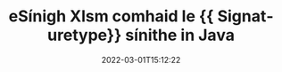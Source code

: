 ---
############################# Static ############################
layout: "auto-gen-signature"
date: 2022-03-01T15:12:22
draft: false
operation: Sign
signaturetype: Digital
fileformat: Xlsm
productName: Java
lang: ga
productCode: java
otherformats: pdf doc docx docm dot dotx odt ott xls xlsx xlsm xlsb ods ots xltx xltm pptx pptm
breadcrumb: Put Digital signature on Xlsm for Java

############################# Head ############################
head_title: "Sínithe leictreonacha digiteacha á gcur le comhad Xlsm le Java"
head_description: "Cuir Síniú Digiteach ar chomhad Xlsm le haghaidh Java ag baint úsáide as cúpla líne de chód. Úsáid an GroupDocs Document Signature API chun mórán formáidí comhaid a shíniú."

############################# Header ############################
title: "eSínigh Xlsm comhaid le {{ Signaturetype}} sínithe in Java"
description: "Conas Digital síniú a chur leis le cúpla líne de chód Java"
bg_image: "https://cms.admin.containerize.com/templates/aspose/App_Themes/V3/images/bg/header1.png"
bg_overlay: false
button:
    enable: true

############################# SubMenu ############################
submenu:
    enable: true

    left:
        img_alt: "GroupDocs.Signature for Java"
        image: "https://cms.admin.containerize.com/templates/groupdocs/images/product-logos/90x90-noborder/groupdocs-signature-java.png"
        product: "GroupDocs.Signature"
        platform: "Java"



############################# About ############################
about:
    enable: true
    title: "Maidir le GroupDocs.Signature for Java API sínithe digiteacha"
    content: |
        Is API coitianta é [GroupDocs.Signature for Java](https://products.groupdocs.com/signature/java/) chun doiciméid a bhfuil sínithe leictreonacha digiteacha orthu a shíniú, agus teastais dhigiteacha orthu. Le haghaidh sínithe digiteacha úsáideann API comhaid teastais PFX chun doiciméad a shíniú le heochracha príobháideacha agus poiblí cosanta ag pasfhocal. Féadfar na sínithe Digiteacha a úsáid chun doiciméid ghnó a dheimhniú le leathanach áirithe eSign PDF, chun doiciméid iomlána Microsoft Office a dheimhniú mar Words, Excel, comhaid Powerpoint, agus doiciméid Open Office. Is féidir le custaiméirí na sínithe a ionramháil go héasca ar nós eagarthóireacht a dhéanamh orthu, iad a bhaint nó a choigeartú. Soláthraíonn an API bealach chun sínithe a chuardach agus a fhíorú. Thairis sin, soláthraítear go leor cumais le haghaidh saincheapadh sínithe.
    

############################# Steps ############################
steps:
    enable: true
    title_left: "Céimeanna chun Xlsm a shíniú le Digital in Java"
    content_left: |
        Soláthraíonn [GroupDocs.Signature for Java](https://products.groupdocs.com/signature/java/) cumas chun doiciméid Xlsm a shíniú le sínithe Digital go tapa agus go héasca.
        
        * Cruthaigh sampla d'aicme Sínithe ag soláthar Xlsm comhad atá ceaptha a shíniú mar chonair nó mar shruth cuimhne
        * Cuir rang SignOptions ar bun agus socraigh na sonraí go léir a éilítear.
        * Iarr ar an modh Signature.Sign() aschuir {{ Fileformat}} comhad nó sruth cuimhne a rith

    title_right: " Riachtanais Chórais"
    content_right: |
        Tacaítear le GroupDocs.Signature for Java ar gach mór-ardán agus córas oibriúcháin. Sula ndéanann tú an cód thíos, déan cinnte go bhfuil na réamhriachtanais seo a leanas suiteáilte ar do chóras.

        * Córais oibriúcháin: Microsoft Windows, Linux, MacOS
        * Timpeallachtaí forbartha: NetBeans, Intellij IDEA, Eclipse, etc.
        * Java runtime: J2SE 6.0 and above
        * Faigh an GroupDocs.Signature for Java is déanaí ó [Maven](https://repository.groupdocs.com/webapp/#/artifacts/browse/tree/General/repo/com/groupdocs/groupdocs-signature)
         
    code: |
        ```java    
                
        // Set up input Xlsm file
        String filePath = "input.xlsm";
        // Set up output file
        String outputFilePath = "output.xlsm";
        // Provide digital certificate
        String certificateFilePath = "certificate.pfx";

        // Instantiate Signature for input file
        Signature signature = new Signature(filePath);

        //Provide sign options
        DigitalSignOptions options = new DigitalSignOptions(certificateFilePath);

        // set certificate password
        options.setPassword("1234567890");

        // set signature position
        options.setLeft(50);
        options.setTop(200);

        // sign Xlsm document
        SignResult result = signature.sign(outputFilePath, options);

        ```

############################# Demos ############################
demos:
    enable: true
    title: "Ag síniú Xlsm doiciméad le {{ Signaturetype}} Taispeántas Beo"
    content: |
       Sínigh Xlsm comhad le sínithe éagsúla faoi láthair trí chuairt a thabhairt ar an suíomh Gréasáin [GroupDocs.Signature App](https://products.groupdocs.app/signature/family). Saor in aisce taispeána ar líne ag fanacht leat.          

############################# More Formats ############################
more_formats:
    enable: true
    title: "Sínithe Digital eile a dtacaítear leo le haghaidh Java"
    content: |
        "Is féidir leat Xlsm a shíniú le cineálacha sínithe eile freisin. Féach ar an liosta thíos le do thoil."
    format: 
       
       
back_to_top:
    enable: true
---
